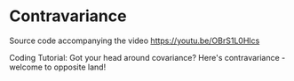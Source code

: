 # Contravariance
Source code accompanying the video https://youtu.be/OBrS1L0Hlcs

Coding Tutorial: Got your head around covariance? Here's contravariance - welcome to opposite land!
